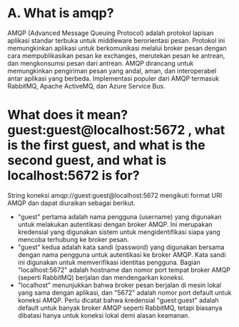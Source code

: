 # A. What is amqp?

AMQP (Advanced Message Queuing Protocol) adalah protokol lapisan aplikasi standar terbuka untuk middleware berorientasi pesan. Protokol ini memungkinkan aplikasi untuk berkomunikasi melalui broker pesan dengan cara mempublikasikan pesan ke exchanges, merutekan pesan ke antrean, dan mengkonsumsi pesan dari antrean. AMQP dirancang untuk memungkinkan pengiriman pesan yang andal, aman, dan interoperabel antar aplikasi yang berbeda. Implementasi populer dari AMQP termasuk RabbitMQ, Apache ActiveMQ, dan Azure Service Bus.

# What does it mean? guest:guest@localhost:5672 , what is the first guest, and what is the second guest, and what is localhost:5672 is for?

String koneksi amqp://guest:guest@localhost:5672 mengikuti format URI AMQP dan dapat diuraikan sebagai berikut. 

- "guest" pertama adalah nama pengguna (username) yang digunakan untuk melakukan autentikasi dengan broker AMQP. Ini merupakan kredensial yang digunakan sistem untuk mengidentifikasi siapa yang mencoba terhubung ke broker pesan. 
- "guest" kedua adalah kata sandi (password) yang digunakan bersama dengan nama pengguna untuk autentikasi ke broker AMQP. Kata sandi ini digunakan untuk memverifikasi identitas pengguna. Bagian "localhost:5672" adalah hostname dan nomor port tempat broker AMQP (seperti RabbitMQ) berjalan dan mendengarkan koneksi. 
- "localhost" menunjukkan bahwa broker pesan berjalan di mesin lokal yang sama dengan aplikasi, dan "5672" adalah nomor port default untuk koneksi AMQP. Perlu dicatat bahwa kredensial "guest:guest" adalah default untuk banyak broker AMQP seperti RabbitMQ, tetapi biasanya dibatasi hanya untuk koneksi lokal demi alasan keamanan.